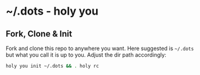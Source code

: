 # ~/.dots - holy you

## Fork, Clone & Init

Fork and clone this repo to anywhere you want.
Here suggested is `~/.dots` but what you call it is up to you.
Adjust the dir path accordingly:

```sh
holy you init ~/.dots && . holy rc
```
